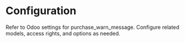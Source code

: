 # Configuration

Refer to Odoo settings for purchase_warn_message. Configure related models, access rights, and options as needed.
